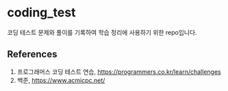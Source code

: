 # coding_test

코딩 테스트 문제와 풀이를 기록하여 학습 정리에 사용하기 위한 repo입니다.




## References
  1. 프로그래머스 코딩 테스트 연습, https://programmers.co.kr/learn/challenges
  2. 백준, https://www.acmicpc.net/
